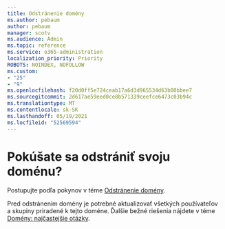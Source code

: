 ```yaml
---
title: Odstránenie domény
ms.author: pebaum
author: pebaum
manager: scotv
ms.audience: Admin
ms.topic: reference
ms.service: o365-administration
localization_priority: Priority
ROBOTS: NOINDEX, NOFOLLOW
ms.custom:
- "25"
- "9"
ms.openlocfilehash: f20d0ff5e724ceab17a6d3d965534d63b00bbee7
ms.sourcegitcommit: 2d617ae59eed0ce8b571339ceefce6473c03b94c
ms.translationtype: MT
ms.contentlocale: sk-SK
ms.lasthandoff: 05/19/2021
ms.locfileid: "52569594"
---
```

# <a name="trying-to-remove-your-domain"></a>Pokúšate sa odstrániť svoju doménu?

Postupujte podľa pokynov v téme [Odstránenie domény](/microsoft-365/admin/get-help-with-domains/remove-a-domain).
  
Pred odstránením domény je potrebné aktualizovať všetkých používateľov a skupiny priradené k tejto doméne. Ďalšie bežné riešenia nájdete v téme [Domény: najčastejšie otázky](/microsoft-365/admin/setup/domains-faq).
  